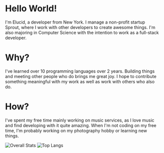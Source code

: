 # Hello World!
I'm Elucid, a developer from New York. I manage a non-profit startup Sprout, where I work with other developers to create awesome things. I'm also majoring in Computer Science with the intention to work as a full-stack developer.

# Why?
I've learned over 10 programming languages over 2 years. Building things and meeting other people who do brings me great joy. I hope to contribute something meaningful with my work as well as work with others who also do.

# How?
I've spent my free time mainly working on music services, as I love music and find developing with it quite amazing. When I'm not coding on my free time, I'm probably working on my photography hobby or learning new things. 

![Overall Stats](https://github-readme-stats.vercel.app/api?username=elucid503&count_private=true&show_icons=true&hide=contribs&theme=github_dark_dimmed)
![Top Langs](https://github-readme-stats.vercel.app/api/top-langs/?username=elucid503&layout=compact&theme=github_dark_dimmed)
